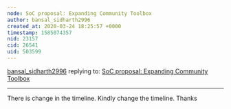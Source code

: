 ```yaml
---
node: SoC proposal: Expanding Community Toolbox
author: bansal_sidharth2996
created_at: 2020-03-24 18:25:57 +0000
timestamp: 1585074357
nid: 23157
cid: 26541
uid: 503599
---
```




[bansal_sidharth2996](../profile/bansal_sidharth2996) replying to: [SoC proposal: Expanding Community Toolbox](../notes/icode365/03-17-2020/soc-proposal-expanding-community-toolbox)

----
There is change in the timeline. Kindly change the timeline. Thanks